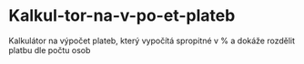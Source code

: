 # Kalkul-tor-na-v-po-et-plateb
Kalkulátor na výpočet plateb, který vypočítá spropitné v % a dokáže rozdělit platbu dle počtu osob
